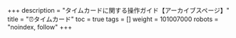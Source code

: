 +++
description = "タイムカードに関する操作ガイド【アーカイブスページ】"
title = "⏰タイムカード"
toc = true
tags = []
weight = 101007000
robots = "noindex, follow"
+++
